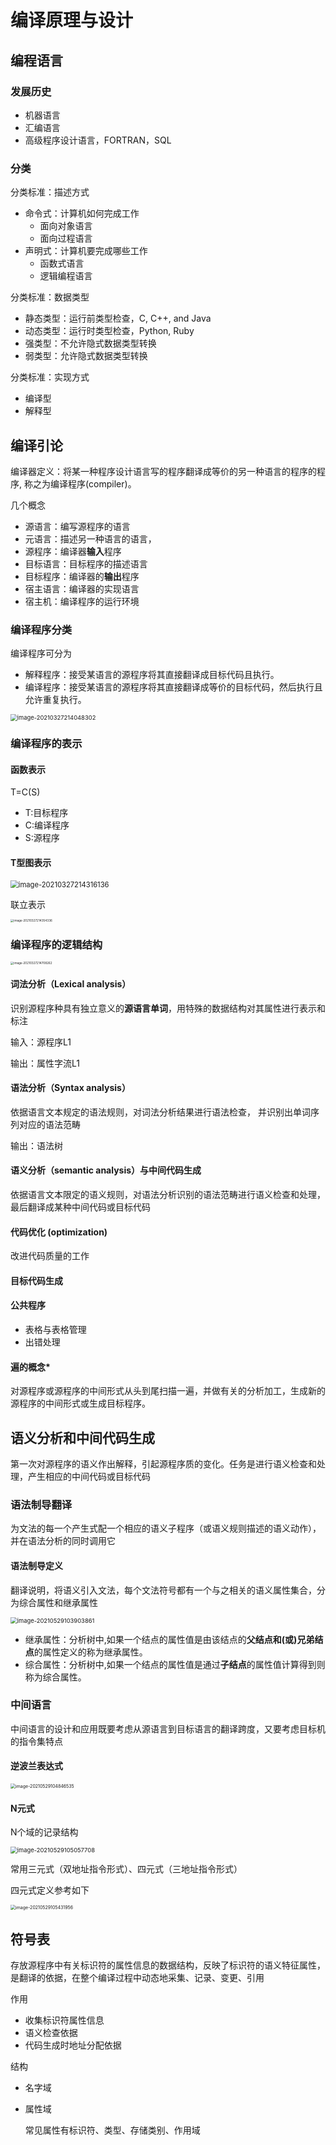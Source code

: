 # 编译原理与设计

## 编程语言

### 发展历史

- 机器语言
- 汇编语言
- 高级程序设计语言，FORTRAN，SQL

### 分类

分类标准：描述方式

- 命令式：计算机如何完成工作
  - 面向对象语言
  - 面向过程语言
- 声明式：计算机要完成哪些工作
  - 函数式语言
  - 逻辑编程语言

分类标准：数据类型

- 静态类型：运行前类型检查，C, C++, and Java
- 动态类型：运行时类型检查，Python, Ruby
- 强类型：不允许隐式数据类型转换
- 弱类型：允许隐式数据类型转换

分类标准：实现方式

- 编译型
- 解释型

## 编译引论

编译器定义：将某一种程序设计语言写的程序翻译成等价的另一种语言的程序的程序,  称之为编译程序(compiler)。

几个概念

- 源语言：编写源程序的语言
- 元语言：描述另一种语言的语言，
- 源程序：编译器**输入**程序
- 目标语言：目标程序的描述语言
- 目标程序：编译器的**输出**程序
- 宿主语言：编译器的实现语言
- 宿主机：编译程序的运行环境

### 编译程序分类

编译程序可分为

- 解释程序：接受某语言的源程序将其直接翻译成目标代码且执行。
- 编译程序：接受某语言的源程序将其直接翻译成等价的目标代码，然后执行且允许重复执行。

<img src="汇编原理与设计.assets/image-20210327214048302.png" alt="image-20210327214048302" style="zoom:67%;" />

### 编译程序的表示

#### 函数表示

T=C(S)

- T:目标程序
- C:编译程序
- S:源程序

#### T型图表示

<img src="汇编原理与设计.assets/image-20210327214316136.png" alt="image-20210327214316136" style="zoom:80%;" />

联立表示

<img src="汇编原理与设计.assets/image-20210327214354336.png" alt="image-20210327214354336" style="zoom: 33%;" />

### 编译程序的逻辑结构

<img src="汇编原理与设计.assets/image-20210327214708262.png" alt="image-20210327214708262" style="zoom:33%;" />

#### 词法分析（Lexical analysis）

识别源程序种具有独立意义的**源语言单词**，用特殊的数据结构对其属性进行表示和标注

输入：源程序L1

输出：属性字流L1

#### 语法分析（Syntax analysis）

依据语言文本规定的语法规则，对词法分析结果进行语法检查， 并识别出单词序列对应的语法范畴

输出：语法树

#### 语义分析（semantic analysis）与中间代码生成

依据语言文本限定的语义规则，对语法分析识别的语法范畴进行语义检查和处理，最后翻译成某种中间代码或目标代码

#### 代码优化 (optimization)

改进代码质量的工作

#### 目标代码生成

#### 公共程序

- 表格与表格管理
- 出错处理

#### 遍的概念*

对源程序或源程序的中间形式从头到尾扫描一遍，并做有关的分析加工，生成新的源程序的中间形式或生成目标程序。 









## 语义分析和中间代码生成

第一次对源程序的语义作出解释，引起源程序质的变化。任务是进行语义检查和处理，产生相应的中间代码或目标代码

### 语法制导翻译

为文法的每一个产生式配一个相应的语义子程序（或语义规则描述的语义动作），并在语法分析的同时调用它

#### 语法制导定义

翻译说明，将语义引入文法，每个文法符号都有一个与之相关的语义属性集合，分为综合属性和继承属性

<img src="汇编原理与设计.assets/image-20210529103903861.png" alt="image-20210529103903861" style="zoom:67%;" />

- 继承属性：分析树中,如果一个结点的属性值是由该结点的**父结点和(或)兄弟结点**的属性定义的称为继承属性。
- 综合属性：分析树中,如果一个结点的属性值是通过**子结点**的属性值计算得到则称为综合属性。

### 中间语言

中间语言的设计和应用既要考虑从源语言到目标语言的翻译跨度，又要考虑目标机的指令集特点

#### 逆波兰表达式

<img src="汇编原理与设计.assets/image-20210529104846535.png" alt="image-20210529104846535" style="zoom:50%;" />

#### N元式

N个域的记录结构

<img src="汇编原理与设计.assets/image-20210529105057708.png" alt="image-20210529105057708" style="zoom:67%;" />

常用三元式（双地址指令形式）、四元式（三地址指令形式）

四元式定义参考如下

<img src="汇编原理与设计.assets/image-20210529105431956.png" alt="image-20210529105431956" style="zoom: 50%;" />

## 符号表

存放源程序中有关标识符的属性信息的数据结构，反映了标识符的语义特征属性，是翻译的依据，在整个编译过程中动态地采集、记录、变更、引用

作用

- 收集标识符属性信息
- 语义检查依据
- 代码生成时地址分配依据

结构

- 名字域

- 属性域

  常见属性有标识符、类型、存储类别、作用域